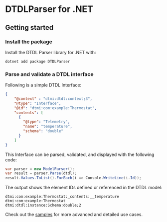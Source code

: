 # DTDLParser for .NET

## Getting started

### Install the package

Install the DTDL Parser library for .NET with:

```bash
dotnet add package DTDLParser
```

### Parse and validate a DTDL interface

Following is a simple DTDL Interface:

```json
{
    "@context" : "dtmi:dtdl:context;3",
    "@type": "Interface",
    "@id": "dtmi:com:example:Thermostat",
    "contents": [
      {
        "@type": "Telemetry",
        "name": "temperature",
        "schema": "double"
      }
    ]
}
```

This Interface can be parsed, validated, and displayed with the following code:

```cs
var parser = new ModelParser();
var result = parser.Parse(dtdl);
result.Values.ToList().ForEach(i => Console.WriteLine(i.Id));
```

The output shows the element IDs defined or referenced in the DTDL model:

```text
dtmi:com:example:Thermostat:_contents:__temperature
dtmi:com:example:Thermostat
dtmi:dtdl:instance:Schema:double;2
```

Check out the [samples][samples_readme] for more advanced and detailed use cases.

<!-- LINKS -->
[package]: https://www.nuget.org/packages/DTDLParser/
[samples_readme]: https://github.com/digitaltwinconsortium/DTDLParser/blob/main/samples/README.md
